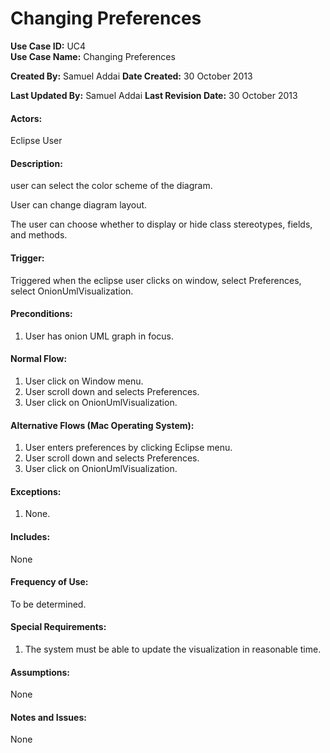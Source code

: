 Changing Preferences
================

**Use Case ID:** UC4  
**Use Case Name:** Changing Preferences

**Created By:** Samuel Addai
**Date Created:** 30 October 2013

**Last Updated By:** Samuel Addai
**Last Revision Date:** 30 October 2013

#### Actors:
Eclipse User

#### Description:
user can select the color scheme of the diagram.

User can change diagram layout.

The user can choose whether to display or hide class stereotypes, fields, and methods.

#### Trigger:
Triggered when the eclipse user clicks on window, select Preferences, select OnionUmlVisualization. 

#### Preconditions:
1.  User has onion UML graph in focus.

#### Normal Flow:
1.  User click on Window menu. 
2.  User scroll down and selects Preferences. 
3.  User click on OnionUmlVisualization.

#### Alternative Flows (Mac Operating System):
1.  User enters preferences by clicking Eclipse menu.
2.  User scroll down and selects Preferences. 
3.  User click on OnionUmlVisualization.

#### Exceptions:
1. None.

#### Includes:
None

#### Frequency of Use:
To be determined.

#### Special Requirements:
1.  The system must be able to update the visualization in reasonable time.

#### Assumptions:
None

#### Notes and Issues:
None